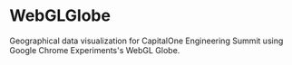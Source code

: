 # WebGLGlobe
Geographical data visualization for CapitalOne Engineering Summit using Google Chrome Experiments's WebGL Globe.
